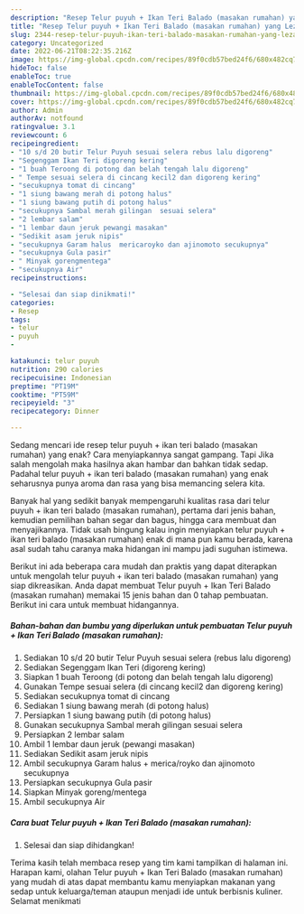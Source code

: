 ```yaml
---
description: "Resep Telur puyuh + Ikan Teri Balado (masakan rumahan) yang Lezat Sekali"
title: "Resep Telur puyuh + Ikan Teri Balado (masakan rumahan) yang Lezat Sekali"
slug: 2344-resep-telur-puyuh-ikan-teri-balado-masakan-rumahan-yang-lezat-sekali
category: Uncategorized
date: 2022-06-21T08:22:35.216Z
image: https://img-global.cpcdn.com/recipes/89f0cdb57bed24f6/680x482cq70/telur-puyuh-ikan-teri-balado-masakan-rumahan-foto-resep-utama.jpg
hideToc: false
enableToc: true
enableTocContent: false
thumbnail: https://img-global.cpcdn.com/recipes/89f0cdb57bed24f6/680x482cq70/telur-puyuh-ikan-teri-balado-masakan-rumahan-foto-resep-utama.jpg
cover: https://img-global.cpcdn.com/recipes/89f0cdb57bed24f6/680x482cq70/telur-puyuh-ikan-teri-balado-masakan-rumahan-foto-resep-utama.jpg
author: Admin
authorAv: notfound
ratingvalue: 3.1
reviewcount: 6
recipeingredient:
- "10 s/d 20 butir Telur Puyuh sesuai selera rebus lalu digoreng"
- "Segenggam Ikan Teri digoreng kering"
- "1 buah Teroong di potong dan belah tengah lalu digoreng"
- " Tempe sesuai selera di cincang kecil2 dan digoreng kering"
- "secukupnya tomat di cincang"
- "1 siung bawang merah di potong halus"
- "1 siung bawang putih di potong halus"
- "secukupnya Sambal merah gilingan  sesuai selera"
- "2 lembar salam"
- "1 lembar daun jeruk pewangi masakan"
- "Sedikit asam jeruk nipis"
- "secukupnya Garam halus  mericaroyko dan ajinomoto secukupnya"
- "secukupnya Gula pasir"
- " Minyak gorengmentega"
- "secukupnya Air"
recipeinstructions:

- "Selesai dan siap dinikmati!"
categories:
- Resep
tags:
- telur
- puyuh
- 

katakunci: telur puyuh  
nutrition: 290 calories
recipecuisine: Indonesian
preptime: "PT19M"
cooktime: "PT59M"
recipeyield: "3"
recipecategory: Dinner

---
```



Sedang mencari ide resep telur puyuh + ikan teri balado (masakan rumahan) yang enak? Cara menyiapkannya sangat gampang. Tapi Jika salah mengolah maka hasilnya akan hambar dan bahkan tidak sedap. Padahal telur puyuh + ikan teri balado (masakan rumahan) yang enak seharusnya punya aroma dan rasa yang bisa memancing selera kita.


Banyak hal yang sedikit banyak mempengaruhi kualitas rasa dari telur puyuh + ikan teri balado (masakan rumahan), pertama dari jenis bahan, kemudian pemilihan bahan segar dan bagus, hingga cara membuat dan menyajikannya. Tidak usah bingung kalau ingin menyiapkan telur puyuh + ikan teri balado (masakan rumahan) enak di mana pun kamu berada, karena asal sudah tahu caranya maka hidangan ini mampu jadi suguhan istimewa.




Berikut ini ada beberapa cara mudah dan praktis yang dapat diterapkan untuk mengolah telur puyuh + ikan teri balado (masakan rumahan) yang siap dikreasikan. Anda dapat membuat Telur puyuh + Ikan Teri Balado (masakan rumahan) memakai 15 jenis bahan dan 0 tahap pembuatan. Berikut ini cara untuk membuat hidangannya.

<!--inarticleads1-->

##### Bahan-bahan dan bumbu yang diperlukan untuk pembuatan Telur puyuh + Ikan Teri Balado (masakan rumahan):

1. Sediakan 10 s/d 20 butir Telur Puyuh sesuai selera (rebus lalu digoreng)
1. Sediakan Segenggam Ikan Teri (digoreng kering)
1. Siapkan 1 buah Teroong (di potong dan belah tengah lalu digoreng)
1. Gunakan  Tempe sesuai selera (di cincang kecil2 dan digoreng kering)
1. Sediakan secukupnya tomat di cincang
1. Sediakan 1 siung bawang merah (di potong halus)
1. Persiapkan 1 siung bawang putih (di potong halus)
1. Gunakan secukupnya Sambal merah gilingan  sesuai selera
1. Persiapkan 2 lembar salam
1. Ambil 1 lembar daun jeruk (pewangi masakan)
1. Sediakan Sedikit asam jeruk nipis
1. Ambil secukupnya Garam halus + merica/royko dan ajinomoto secukupnya
1. Persiapkan secukupnya Gula pasir
1. Siapkan  Minyak goreng/mentega
1. Ambil secukupnya Air




<!--inarticleads2-->

##### Cara buat Telur puyuh + Ikan Teri Balado (masakan rumahan):


1. Selesai dan siap dihidangkan!



Terima kasih telah membaca resep yang tim kami tampilkan di halaman ini. Harapan kami, olahan Telur puyuh + Ikan Teri Balado (masakan rumahan) yang mudah di atas dapat membantu kamu menyiapkan makanan yang sedap untuk keluarga/teman ataupun menjadi ide untuk berbisnis kuliner. Selamat menikmati
